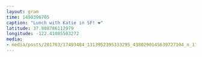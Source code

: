 ```yaml
---
layout: gram
time: 1490396705
caption: "Lunch with Katie in SF! ❤"
latitude: 37.808786112979
longitude: -122.41085503272
media:
- media/posts/201703/17493484_1313952395333295_4380290145639727104_n_17876658907046656.jpg
---
```

